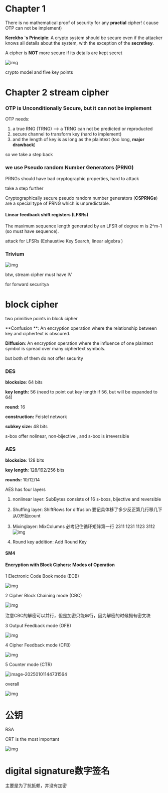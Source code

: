 # Chapter 1

There is no mathematical proof of security for any **practial** cipher! ( cause OTP can not be implement)

**Kerckho `s Principle**: A crypto system should be secure even if the attacker knows all details about the system, with the exception of the **secretkey**.

A cipher is **NOT** more secure if its details are kept secret

![img](./pic/QQ_1735713280057.png)

crypto model and five key points

# Chapter 2 stream cipher

###  OTP is **Unconditionally** Secure, but it can not be implement

OTP needs:

1. a true RNG (TRNG) ——> a TRNG can not be predicted or reproducted
2. secure channel to transform key (hard to implement)
3. and the length of key is as long as the plaintext (too long, **major drawback**)

so we take a step back



### we use Pseudo random Number Generators (PRNG)

PRNGs should have bad cryptographic properties, hard to attack

take a step further  



 Cryptographically secure pseudo random number generators (**CSPRNGs**) are a special type of PRNG which is unpredictable.



####  Linear feedback shift registers (**LFSRs**)

The maximum sequence length generated by an LFSR of degree m is 2^m-1 (so must have sequence).

attack for LFSRs (Exhaustive Key Search, linear algebra )



### Trivium

![img](./pic/QQ_1735713333479.png)

btw, stream cipher must have IV

for forward securitya



# block cipher

two primitive points in block cipher 

**Confusion **: An encryption operation where the relationship between key and ciphertext is obscured.

**Diffusion**: An encryption operation where the influence of one plaintext symbol is spread over many ciphertext symbols.

but both of them do not offer security 

### DES

**blocksize**: 64 bits

**key length:** 56 (need to point out key length if 56, but will be expanded to 64)

**round:** 16

**construction:** Feistel network

**subkey size:** 48 bits

s-box offer nolinear, non-bijective , and s-box is irreversible

### AES

**blocksize**: 128 bits

**key length**: 128/192/256 bits

**rounds:** 10/12/14

AES has four layers

1. nonlinear layer: SubBytes consists of 16 s-boxs, bijective and reversible

2. Shuffing layer: ShiftRows for diffusion 要记具体移了多少反正第几行移几下 从0开始count
3. Mixinglayer: MixColumns 必考记住循环矩阵第一行 2311 1231 1123 3112![img](./pic/QQ_1735713769141.png)
4. Round key addition: Add Round Key



#### SM4

####  Encryption with Block Ciphers: Modes of Operation

1 Electronic Code Book mode (ECB) 

![img](./pic.QQ_1735713881491.png)

2 Cipher Block Chaining mode (CBC) 

![img](./pic/QQ_1735713904718.png)

注意CBC的解密可以并行，但是加密只能串行，因为解密的时候拥有密文块

3 Output Feedback mode (OFB) 

![img](./pic/QQ_1735714011497.png)

4 Cipher Feedback mode (CFB) 

![img](./pic/QQ_1735714035707.png)

5 Counter mode (CTR) 

![image-20250101144731564](./pic/image-20250101144731564.png)

overall

![img](./pic/QQ_1735714076581.png)

# 公钥

RSA



CRT is the most important

![img](./pic/QQ_1735888592637.png)

# digital signature数字签名

主要是为了抗抵赖，并没有加密


